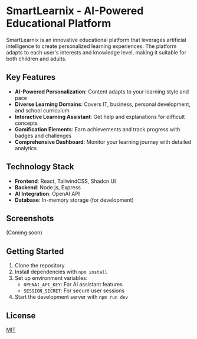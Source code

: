 # SmartLearnix - AI-Powered Educational Platform

SmartLearnix is an innovative educational platform that leverages artificial intelligence to create personalized learning experiences. The platform adapts to each user's interests and knowledge level, making it suitable for both children and adults.

## Key Features

- **AI-Powered Personalization**: Content adapts to your learning style and pace
- **Diverse Learning Domains**: Covers IT, business, personal development, and school curriculum
- **Interactive Learning Assistant**: Get help and explanations for difficult concepts
- **Gamification Elements**: Earn achievements and track progress with badges and challenges
- **Comprehensive Dashboard**: Monitor your learning journey with detailed analytics

## Technology Stack

- **Frontend**: React, TailwindCSS, Shadcn UI
- **Backend**: Node.js, Express
- **AI Integration**: OpenAI API
- **Database**: In-memory storage (for development)

## Screenshots

(Coming soon)

## Getting Started

1. Clone the repository
2. Install dependencies with `npm install`
3. Set up environment variables:
   - `OPENAI_API_KEY`: For AI assistant features
   - `SESSION_SECRET`: For secure user sessions
4. Start the development server with `npm run dev`

## License

[MIT](LICENSE)